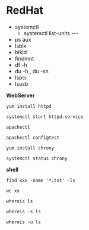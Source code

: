 # RedHat


+ systemctl
  + systemctl list-units ---
+ ps aux
+ lsblk
+ blkid
+ findmnt
+ df -h
+ du -h , du -sh
+ lspci
+ lsusb

**WebServer**

`yum install httpd`

`systemctl start httpd.service`

`apachectl`

`apachectl configtest`

`yum install chrony`

`systemctl status chrony`

**shell**

`find xxx -name '*.txt' -ls`

`wc xx`

`whereis ls`

`whereis -s ls`

`whereis -u ls`

